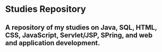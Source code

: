 # Studies Repository

## A repository of my studies on Java, SQL, HTML, CSS, JavaScript, Servlet/JSP, SPring, and web and application development.
